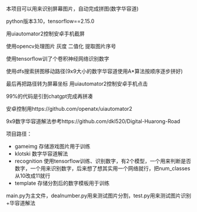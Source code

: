本项目可以用来识别屏幕图片，自动完成拼图(数字华容道)

python版本3.10，tensorflow==2.15.0

用uiautomator2控制安卓手机截屏

使用opencv处理图片 灰度 二值化 提取图片序号

使用tensorflow训了个卷积神经网络识别数字

使用dfs搜索拼图移动路径(9x9大小的数字华容道使用A*算法按顺序逐步拼好)

最后再把路径转为屏幕坐标 用uiautomator2控制安卓手机点击

99%的代码是引到chatgpt完成再拼凑

安卓控制用https://github.com/openatx/uiautomator2

9x9数字华容道解法参考https://github.com/dkl520/Digital-Huarong-Road

项目路径：

- gameimg 存储游戏图片用于训练
- klotski 数字华容道解法
- recognition 使用tensorflow训练、识别数字，有2个模型，一个用来判断是否数字，一个用来识别数字，后来想了想其实用一个网络就行，把num_classes从10改成11就行
- template 存储分割后的数字模板用于训练

main.py为主文件，dealnumber.py用来测试图片分割，test.py用来测试图片识别+华容道解法